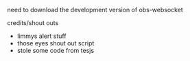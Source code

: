 need to download the development version of obs-websocket

credits/shout outs

- limmys alert stuff
- those eyes shout out script
- stole some code from tesjs
